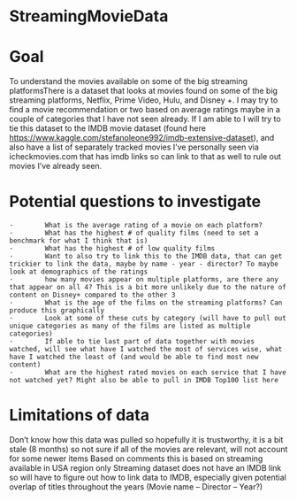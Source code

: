 # StreamingMovieData

# Goal

To understand the movies available on some of the big streaming platformsThere is a dataset that looks at movies found on some of the big streaming platforms, Netflix, Prime Video, Hulu, and Disney +. I may try to find a movie recommendation or two based on average ratings maybe in a couple of categories that I have not seen already. If I am able to I will try to tie this dataset to the IMDB movie dataset (found here https://www.kaggle.com/stefanoleone992/imdb-extensive-dataset), and also have a list of separately tracked movies I’ve personally seen via icheckmovies.com that has imdb links so can link to that as well to rule out movies I’ve already seen.


# Potential questions to investigate
```
·        What is the average rating of a movie on each platform? 
·        What has the highest # of quality films (need to set a benchmark for what I think that is)
·        What has the highest # of low quality films
·        Want to also try to link this to the IMDB data, that can get trickier to link the data, maybe by name - year - director? To maybe look at demographics of the ratings
·        how many movies appear on multiple platforms, are there any that appear on all 4? This is a bit more unlikely due to the nature of content on Disney+ compared to the other 3
·        What is the age of the films on the streaming platforms? Can produce this graphically
·        Look at some of these cuts by category (will have to pull out unique categories as many of the films are listed as multiple categories)
·        If able to tie last part of data together with movies watched, will see what have I watched the most of services wise, what have I watched the least of (and would be able to find most new content)
·        What are the highest rated movies on each service that I have not watched yet? Might also be able to pull in IMDB Top100 list here
```
# Limitations of data
Don’t know how this data was pulled so hopefully it is trustworthy, it is a bit stale (8 months) so not sure if all of the movies are relevant, will not account for some newer items
Based on comments this is based on streaming available in USA region only
Streaming dataset does not have an IMDB link so will have to figure out how to link data to IMDB, especially given potential overlap of titles throughout the years (Movie name – Director – Year?)
